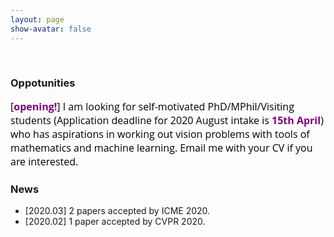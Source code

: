 ```yaml
---
layout: page
show-avatar: false
---
```

&nbsp;
### Oppotunities
<p><span style="color: #000000; font-size: 16px; font-family: 'Open Sans', 'Helvetica Neue', Helvetica, Arial, sans-serif; text-align: justify;"> [<strong><span style="color: #800080;">opening!</span></strong>] I am looking for self-motivated PhD/MPhil/Visiting students (Application deadline for 2020 August intake is <span style="color: #800080;"> <strong>15th April</strong></span>) who has aspirations in working out vision problems with tools of mathematics and machine learning. Email me with your CV if you are interested.</span></p>

### News
- [2020.03] 2 papers accepted by ICME 2020.
- [2020.02] 1 paper accepted by CVPR 2020.
